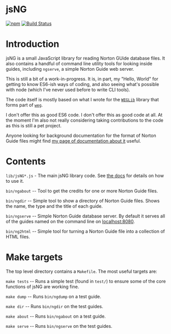 # jsNG

[![npm](https://img.shields.io/npm/v/jsng.svg?style=flat-square)](https://www.npmjs.com/package/jsng)
[![Build Status](https://travis-ci.org/davep/jsNG.svg?branch=master)](https://travis-ci.org/davep/jsNG)

# Introduction

jsNG is a small JavaScript library for reading Norton GUide database files.
It also contains a handful of command line utility tools for looking inside
guides, including `ngserve`, a simple Norton Guide web server.

This is still a bit of a work-in-progress. It is, in part, my "Hello, World"
for getting to know ES6-ish ways of coding, and also seeing what's possible
with node (which I've never used before to write CLI tools).

The code itself is mostly based on what I wrote for
the [`WEGLib`](https://github.com/davep/weg/tree/master/WEGLib) library that
forms part of [`weg`](https://github.com/davep/weg).

I don't offer this as good ES6 code. I don't offer this as good code at all.
At the moment I'm also not really considering taking contributions to the
code as this is still a pet project.

Anyone looking for background documentation for the format of Norton Guide
files might
find
[my page of documentation about it](http://davep.org/norton-guides/file-format/) useful.

# Contents

`lib/jsNG*.js` - The main jsNG library code.
See [the docs](http://blog.davep.org/jsNG/) for details on how to use it.

`bin/ngabout` -- Tool to get the credits for one or more Norton Guide files.

`bin/ngdir` -- Simple tool to show a directory of Norton Guide files. Shows
the name, the type and the title of each guide.

`bin/ngserve` -- Simple Norton Guide database server. By default it serves
all of the guides named on the command line
on [localhost:8080](http://localhost:8080/).

`bin/ng2html` -- Simple tool for turning a Norton Guide file into a
collection of HTML files.

# Make targets

The top level directory contains a `Makefile`. The most useful targets are:

`make tests` -- Runs a simple test (found in `test/`) to ensure some of the
core functions of jsNG are working fine.

`make dump` -- Runs `bin/ngdump` on a test guide.

`make dir` -- Runs `bin/ngdir` on the test guides.

`make about` -- Runs `bin/ngabout` on a test guide.

`make serve` -- Runs `bin/ngserve` on the test guides.
